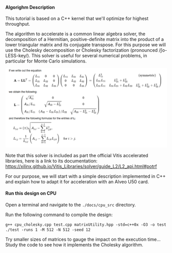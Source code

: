 #### Algorighm Description
This tutorial is based on a C++ kernel that we'll optimize for highest throughput. 

The algorithm to accelerate is a common linear algebra solver, the decomposition of a Hermitian, positive-definite matrix into the product of a lower triangular matrix and its conjugate transpose.  For this purpose we will use the Cholesky decomposition or Cholesky factorization (pronounced /ʃo-LESS-key/).  This solver is useful for several numerical problems, in particular for Monte Carlo simulations.

![Cholesky description](../images/description.png)

Note that this solver is included as part the official Vitis accelerated libraries, here is a link to its documentation: https://xilinx.github.io/Vitis_Libraries/solver/guide_L2/L2_api.html#potrf

For our purpose, we will start with a simple description implemented in C++ and explain how to adapt it for acceleration with an Alveo U50 card.

#### Run this design on CPU

Open a terminal and navigate to the <code>./docs/cpu_src</code> directory.

Run the following command to compile the design:
```
g++ cpu_cholesky.cpp test.cpp matrixUtility.hpp -std=c++0x -O3 -o test
./test -runs 1 -M 512 -N 512 -seed 12
```
Try smaller sizes of matrices to gauge the impact on the execution time...
Study the code to see how it implements the Cholesky algorithm.
